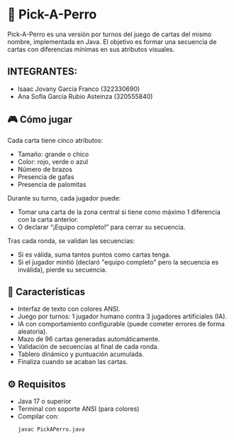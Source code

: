 # 🐶 Pick-A-Perro

Pick-A-Perro es una versión por turnos del juego de cartas del mismo nombre, implementada en Java. El objetivo es formar una secuencia de cartas con diferencias mínimas en sus atributos visuales.

## INTEGRANTES:
- Isaac Jovany García Franco (322330690)
- Ana Sofía García Rubio Asteinza (320555840)

## 🎮 Cómo jugar

Cada carta tiene cinco atributos:
- Tamaño: grande o chico
- Color: rojo, verde o azul
- Número de brazos
- Presencia de gafas
- Presencia de palomitas

Durante su turno, cada jugador puede:
- Tomar una carta de la zona central si tiene como máximo 1 diferencia con la carta anterior.
- O declarar “¡Equipo completo!” para cerrar su secuencia.

Tras cada ronda, se validan las secuencias:
- Si es válida, suma tantos puntos como cartas tenga.
- Si el jugador mintió (declaró "equipo completo" pero la secuencia es inválida), pierde su secuencia.

## 🧠 Características

- Interfaz de texto con colores ANSI.
- Juego por turnos: 1 jugador humano contra 3 jugadores artificiales (IA).
- IA con comportamiento configurable (puede cometer errores de forma aleatoria).
- Mazo de 96 cartas generadas automáticamente.
- Validación de secuencias al final de cada ronda.
- Tablero dinámico y puntuación acumulada.
- Finaliza cuando se acaban las cartas.

## ⚙️ Requisitos

- Java 17 o superior
- Terminal con soporte ANSI (para colores)
- Compilar con:
  ```bash
  javac PickAPerro.java
